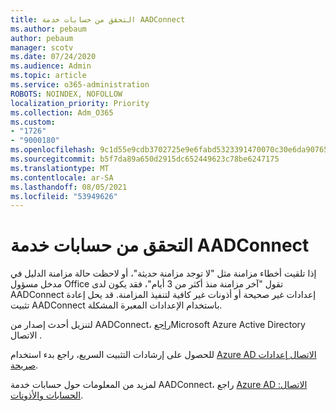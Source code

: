 ```yaml
---
title: التحقق من حسابات خدمة AADConnect
ms.author: pebaum
author: pebaum
manager: scotv
ms.date: 07/24/2020
ms.audience: Admin
ms.topic: article
ms.service: o365-administration
ROBOTS: NOINDEX, NOFOLLOW
localization_priority: Priority
ms.collection: Adm_O365
ms.custom:
- "1726"
- "9000180"
ms.openlocfilehash: 9c1d55e9cdb3702725e9e6fabd5323391470070c30e6da90765874535cb27647
ms.sourcegitcommit: b5f7da89a650d2915dc652449623c78be6247175
ms.translationtype: MT
ms.contentlocale: ar-SA
ms.lasthandoff: 08/05/2021
ms.locfileid: "53949626"
---
```

# <a name="check-the-aadconnect-service-accounts"></a>التحقق من حسابات خدمة AADConnect

إذا تلقيت أخطاء مزامنة مثل "لا توجد مزامنة حديثة"، أو لاحظت حالة مزامنة الدليل في مدخل مسؤول Office تقول "آخر مزامنة منذ أكثر من 3 أيام"، فقد يكون لدى AADConnect إعدادات غير صحيحة أو أذونات غير كافية لتنفيذ المزامنة. قد يحل إعادة تثبيت AADConnect باستخدام الإعدادات المعبرة المشكلة.

لتنزيل أحدث إصدار من AADConnect، [راجع](https://go.microsoft.com/fwlink/?LinkId=615771)Microsoft Azure Active Directory الاتصال .

للحصول على إرشادات التثبيت السريع، راجع بدء استخدام [Azure AD الاتصال إعدادات صريحة](https://docs.microsoft.com/azure/active-directory/hybrid/how-to-connect-install-express).

لمزيد من المعلومات حول حسابات خدمة AADConnect، راجع [Azure AD الاتصال: الحسابات والأذونات](https://docs.microsoft.com/azure/active-directory/hybrid/reference-connect-accounts-permissions).